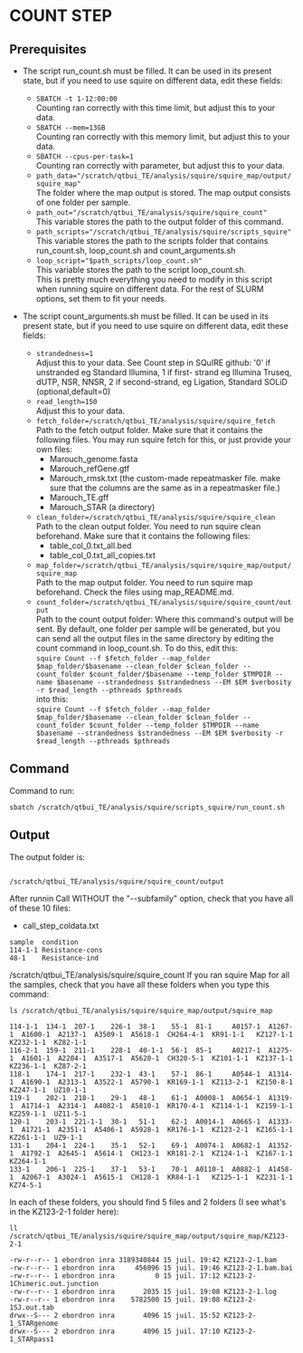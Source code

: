 # COUNT STEP

## Prerequisites


- The script run_count.sh must be filled. It can be used in its present state, but if you need to use squire on different data, edit these fields:
	- ```SBATCH -t 1-12:00:00``` \
		Counting ran correctly with this time limit, but adjust this to your data.
	- ```SBATCH --mem=13GB```\
		Counting ran correctly with this memory limit, but adjust this to your data.
	- ```SBATCH --cpus-per-task=1```\
		Counting ran correctly with parameter, but adjust this to your data.
	- ```path_data="/scratch/qtbui_TE/analysis/squire/squire_map/output/squire_map"```\
		The folder where the map output is stored. The map output consists of one folder per sample.
	- ```path_out="/scratch/qtbui_TE/analysis/squire/squire_count"```\
		This variable stores the path to the output folder of this command.
	- ```path_scripts="/scratch/qtbui_TE/analysis/squire/scripts_squire"```\
		This variable stores the path to the scripts folder that contains run_count.sh, loop_count.sh and count_arguments.sh
	- ```loop_script="$path_scripts/loop_count.sh"```\
		This variable stores the path to the script loop_count.sh.\
	This is pretty much everything you need to modify in this script when running squire on different data. For the rest of SLURM options, set them to fit your needs.

- The script count_arguments.sh must be filled. It can be used in its present state, but if you need to use squire on different data, edit these fields:
	- ```strandedness=1```\
		Adjust this to your data. See Count step in SQuIRE github: '0' if unstranded eg Standard Illumina, 1 if first- strand eg Illumina Truseq, dUTP, NSR, NNSR, 2 if second-strand, eg Ligation, Standard SOLiD (optional,default=0)
	- ```read_length=150```\
		Adjust this to your data.
	- ```fetch_folder=/scratch/qtbui_TE/analysis/squire/squire_fetch```\
		Path to the fetch output folder. Make sure that it contains the following files. You may run squire fetch for this, or just provide your own files:
	    - Marouch_genome.fasta
	    - Marouch_refGene.gtf
	    - Marouch_rmsk.txt (the custom-made repeatmasker file. make sure that the columns are the same as in a repeatmasker file.)
	    - Marouch_TE.gff
	    - Marouch_STAR (a directory)
	- ```clean_folder=/scratch/qtbui_TE/analysis/squire/squire_clean```\
		Path to the clean output folder. You need to run squire clean beforehand. Make sure that it contains the following files:
		- table_col_0.txt_all.bed
		- table_col_0.txt_all_copies.txt
	- ```map_folder=/scratch/qtbui_TE/analysis/squire/squire_map/output/squire_map```\
		Path to the map output folder. You need to run squire map beforehand. Check the files using map_README.md.
	- ```count_folder=/scratch/qtbui_TE/analysis/squire/squire_count/output```\
		Path to the count output folder: Where this command's output will be sent. By default, one folder per sample will be generated, but you can send all the output files in the same directory by editing the count command in loop_count.sh. To do this, edit this:\
		```squire Count --f $fetch_folder --map_folder $map_folder/$basename --clean_folder $clean_folder --count_folder $count_folder/$basename --temp_folder $TMPDIR --name $basename --strandedness $strandedness --EM $EM $verbosity -r $read_length --pthreads $pthreads```\
		into this:\
		```squire Count --f $fetch_folder --map_folder $map_folder/$basename --clean_folder $clean_folder --count_folder $count_folder --temp_folder $TMPDIR --name $basename --strandedness $strandedness --EM $EM $verbosity -r $read_length --pthreads $pthreads```








##  Command


Command to run:
```
sbatch /scratch/qtbui_TE/analysis/squire/scripts_squire/run_count.sh
```

## Output


The output folder is:
```

/scratch/qtbui_TE/analysis/squire/squire_count/output
```
After runnin Call WITHOUT the "--subfamily" option, check that you have all of these 10 files:
- call_step_coldata.txt
```
sample	condition
114-1-1	Resistance-cons
48-1	Resistance-ind

```


/scratch/qtbui_TE/analysis/squire/squire_count
If you ran squire Map for all the samples, check that you have all these folders when you type this command:
```
ls /scratch/qtbui_TE/analysis/squire/squire_map/output/squire_map

114-1-1  134-1  207-1    226-1  38-1    55-1  81-1     A0157-1  A1267-1  A1600-1  A2137-1  A3509-1  A5618-1  CH264-4-1  KR91-1-1   KZ127-1-1  KZ232-1-1  KZ82-1-1
116-2-1  159-1  211-1    228-1  40-1-1  56-1  85-1     A0217-1  A1275-1  A1601-1  A2204-1  A3517-1  A5620-1  CH320-5-1  KZ101-1-1  KZ137-1-1  KZ236-1-1  KZ87-2-1
118-1    174-1  217-1    232-1  43-1    57-1  86-1     A0544-1  A1314-1  A1690-1  A2313-1  A3522-1  A5790-1  KR169-1-1  KZ113-2-1  KZ150-8-1  KZ247-1-1  UZ10-1-1
119-1    202-1  218-1    29-1   48-1    61-1  A0008-1  A0654-1  A1319-1  A1714-1  A2314-1  A4082-1  A5810-1  KR170-4-1  KZ114-1-1  KZ159-1-1  KZ259-1-1  UZ11-5-1
120-1    203-1  221-1-1  30-1   51-1    62-1  A0014-1  A0665-1  A1333-1  A1721-1  A2351-1  A5406-1  A5928-1  KR176-1-1  KZ123-2-1  KZ165-1-1  KZ261-1-1  UZ9-1-1
131-1    204-1  224-1    35-1   52-1    69-1  A0074-1  A0682-1  A1352-1  A1792-1  A2645-1  A5614-1  CH123-1  KR181-2-1  KZ124-1-1  KZ167-1-1  KZ264-1-1
133-1    206-1  225-1    37-1   53-1    70-1  A0110-1  A0882-1  A1458-1  A2067-1  A3024-1  A5615-1  CH128-1  KR84-1-1   KZ125-1-1  KZ231-1-1  KZ74-5-1
```

In each of these folders, you should find 5 files and 2 folders (I see what's in the KZ123-2-1 folder here):
```
ll /scratch/qtbui_TE/analysis/squire/squire_map/output/squire_map/KZ123-2-1

-rw-r--r-- 1 ebordron inra 3189340844 15 juil. 19:42 KZ123-2-1.bam
-rw-r--r-- 1 ebordron inra     456096 15 juil. 19:46 KZ123-2-1.bam.bai
-rw-r--r-- 1 ebordron inra          0 15 juil. 17:12 KZ123-2-1Chimeric.out.junction
-rw-r--r-- 1 ebordron inra       2035 15 juil. 19:08 KZ123-2-1.log
-rw-r--r-- 1 ebordron inra    5782500 15 juil. 19:08 KZ123-2-1SJ.out.tab
drwx--S--- 2 ebordron inra       4096 15 juil. 15:52 KZ123-2-1_STARgenome
drwx--S--- 2 ebordron inra       4096 15 juil. 17:10 KZ123-2-1_STARpass1
```

